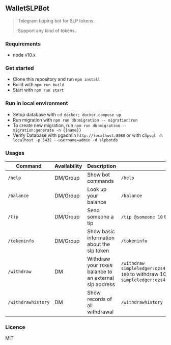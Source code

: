 ## WalletSLPBot

> Telegram tipping bot for SLP tokens.  
>
> Support any kind of tokens.

### Requirements
- node v10.x


### Get started

- Clone this repository and run `npm install`
- Build with `npm run build`
- Start with `npm run start`

### Run in local environment
- Setup database with `cd docker; docker-compose up`
- Run migration with `npm run db:migration -- migration:run`
- To create new migration, run `npm run db:migration -- migration:generate -n {{name}}`
- Verify Database with pgadmin `http://localhost:8080` or with cli`psql -h localhost -p 5432 --username=admin -d slpbotdb`
 

### Usages

| Command     | Availability | Description                            | Example                                                                                                                                   |
| ----------- | ------------ | -------------------------------------- | ----------------------------------------------------------------------------------------------------------------------------------------- |
| `/help`     | DM/Group     | Show bot commands                      | `/help`
| `/balance`  | DM/Group     | Look up your balance                   | `/balance`                                                                                                                                |
| `/tip`      | DM/Group     | Send someone a tip                     | `/tip @someone 10` to send 10 `TOKEN` to `@someone`
| `/tokeninfo`| DM/Group     | Show basic information about the slp token | `/tokeninfo`                                                                                                                                                                 |
| `/withdraw` | DM           | Withdraw your `TOKEN` balance to an external slp address | `/withdraw simpleledger:qzs4cgag90hvr89e9ws74pgx763j9u32pus3yf8n7w 100` to withdraw 100 `TOKEN` to `simpleledger:qzs4cgag90hvr89e9ws74pgx763j9u32pus3yf8n7w` |
| `/withdrawhistory` | DM     | Show records of all withdrawal         |  `/withdrawhistory`

### Licence
MIT
